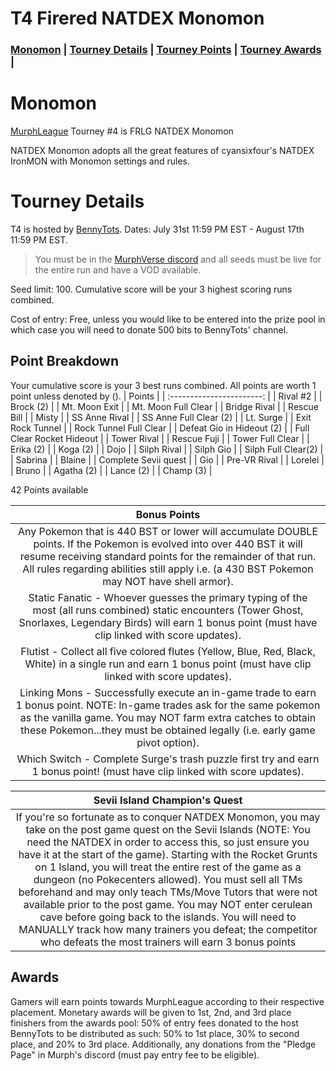 # T4 Firered NATDEX Monomon

### [Monomon](#Monomon) | [Tourney Details](#Tourney-Details) | [Tourney Points](#Point-Breakdown) | [Tourney Awards](#Awards) |

# Monomon

[MurphLeague](https://github.com/TakeJoshyy/TheMurphVerse/blob/main/2.Tournaments/1.MurphLeague-2025/README.md) Tourney #4 is FRLG NATDEX Monomon

NATDEX Monomon adopts all the great features of cyansixfour's NATDEX IronMON with Monomon settings and rules. 

# Tourney Details

T4 is hosted by [BennyTots](https://www.twitch.tv/bennytots). Dates: July 31st 11:59 PM EST - August 17th 11:59 PM EST.

> You must be in the [MurphVerse discord](https://discord.gg/fNX4geCU) and all seeds must be live for the entire run and have a VOD available.

Seed limit: 100. Cumulative score will be your 3 highest scoring runs combined.

Cost of entry: Free, unless you would like to be entered into the prize pool in which case you will need to donate 500 bits to BennyTots' channel.


## Point Breakdown
Your cumulative score is your 3 best runs combined. All points are worth 1 point unless denoted by ().
|           Points          | 
| :-----------------------: | 
| Rival #2                  |
| Brock (2)                 | 
| Mt. Moon Exit             |
| Mt. Moon Full Clear       |
| Bridge Rival              | 
| Rescue Bill               |
| Misty                     | 
| SS Anne Rival             |
| SS Anne Full Clear (2)    |
| Lt. Surge                 |
| Exit Rock Tunnel          |
| Rock Tunnel Full Clear    |
| Defeat Gio in Hideout (2) |
| Full Clear Rocket Hideout |
| Tower Rival               |
| Rescue Fuji               |
| Tower Full Clear          |
| Erika (2)                 |
| Koga  (2)                 |
| Dojo                      |
| Silph Rival               |
| Silph Gio                 |
| Silph Full Clear(2)       |
| Sabrina                   |
| Blaine                    |
| Complete Sevii quest      |
| Gio                       |
| Pre-VR Rival              |
| Lorelei                   |
| Bruno                     |
| Agatha (2)                |
| Lance (2)                 |
| Champ (3)                 |

  42 Points available 


|        Bonus Points       |
| :-----------------------: |
| Any Pokemon that is 440 BST or lower will accumulate DOUBLE points. If the Pokemon is evolved into over 440 BST it will resume receiving standard points for the remainder of that run. All rules regarding abilities still apply i.e. (a 430 BST Pokemon may NOT have shell armor).|
|Static Fanatic - Whoever guesses the primary typing of the most (all runs combined) static encounters (Tower Ghost, Snorlaxes, Legendary Birds) will earn 1 bonus point (must have clip linked with score updates). |
|Flutist - Collect all five colored flutes (Yellow, Blue, Red, Black, White) in a single run and earn 1 bonus point (must have clip linked with score updates).|
|Linking Mons - Successfully execute an in-game trade to earn 1 bonus point. NOTE: In-game trades ask for the same pokemon as the vanilla game. You may NOT farm extra catches to obtain these Pokemon...they must be obtained legally (i.e. early game pivot option).
|Which Switch - Complete Surge's trash puzzle first try and earn 1 bonus point! (must have clip linked with score updates).|

|Sevii Island Champion's Quest|
| :-----------------------: |
|If you're so fortunate as to conquer NATDEX Monomon, you may take on the post game quest on the Sevii Islands (NOTE: You need the NATDEX in order to access this, so just ensure you have it at the start of the game). Starting with the Rocket Grunts on 1 Island, you will treat the entire rest of the game as a dungeon (no Pokecenters allowed). You must sell all TMs beforehand and may only teach TMs/Move Tutors that were not available prior to the post game. You may NOT enter cerulean cave before going back to the islands. You will need to MANUALLY track how many trainers you defeat; the competitor who defeats the most trainers will earn 3 bonus points|

## Awards

Gamers will earn points towards MurphLeague according to their respective placement. Monetary awards will be given to 1st, 2nd, and 3rd place finishers from the awards pool: 50% of entry fees donated to the host BennyTots to be distributed as such: 50% to 1st place, 30% to second place, and 20% to 3rd place. Additionally, any donations from the "Pledge Page" in Murph's discord (must pay entry fee to be eligible).
